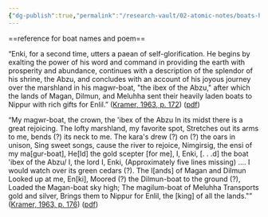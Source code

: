 ```yaml
---
{"dg-publish":true,"permalink":"/research-vault/02-atomic-notes/boats-had-personal-names-in-ancient-sumerian-mythology-and-literature/"}
---
```


==reference for boat names and poem==

“Enki, for a second time, utters a paean of self-glorification. He begins by exalting the power of his word and command in providing the earth with prosperity and abundance, continues with a description of the splendor of his shrine, the Abzu, and concludes with an account of his joyous journey over the marshland in his magwr-boat, "the ibex of the Abzu," after which the lands of Magan, Dilmun, and Meluhha sent their heavily laden boats to Nippur with rich gifts for Enlil.” ([Kramer, 1963, p. 172](zotero://select/library/items/TI24BNVH)) ([pdf](zotero://open-pdf/library/items/EY8R4485?page=172&annotation=4NAF65NH))

“My magwr-boat, the crown, the 'ibex of the Abzu In its midst there is a great rejoicing. The lofty marshland, my favorite spot, Stretches out its arms to me, bends (?) its neck to me. The kara's drew (?) on (?) the oars in unison, Sing sweet songs, cause the river to rejoice, Nimgirsig, the ensi of my ma[gur-boat], He[ld] the gold scepter [for me], I, Enki, [. . .d] the boat 'ibex of the Abzu/ I, the lord I, Enki, (Approximately five lines missing) .... I would watch over its green cedars (?). The l[ands] of Magan and Dilmun Looked up at me, En[ki], Moored (?) the Dilmun-boat to the ground (?), Loaded the Magan-boat sky high; The magilum-boat of Meluhha Transports gold and silver, Brings them to Nippur for Enlil, the [king] of all the lands."” ([Kramer, 1963, p. 176](zotero://select/library/items/TI24BNVH)) ([pdf](zotero://open-pdf/library/items/EY8R4485?page=176&annotation=RSW37M5N))